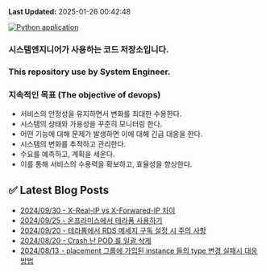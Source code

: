 **Last Updated:** 2025-01-26 00:42:48


[![Python application](https://github.com/madmax490500/madmax490500/actions/workflows/main.yml/badge.svg?branch=main)](https://github.com/madmax490500/madmax490500/actions/workflows/main.yml)
### 시스템엔지니어가 사용하는 코드 저장소입니다.
### This repository use by System Engineer.
### 지속적인 목표 (The objective of devops)
* 서비스의 안정성을 유지하면서 변화를 최대한 수용한다.
* 시스템의 상태와 가용성을 꾸준히 모니터링 한다.
* 어떤 기능에 대해 문제가 발생하면 이에 대해 긴급 대응을 한다.
* 시스템의 변화를 추적하고 관리한다.
* 수요를 예측하고, 계획을 세운다.
* 이를 통해 서비스의 수용력을 확보하고, 효율성을 향상한다.
## ✅ Latest Blog Posts
- [2024/09/30 - X-Real-IP vs X-Forwared-IP 차이](https://vitta.tistory.com/94)
- [2024/09/25 - 온프라미스에서 테라폼 사용하기](https://vitta.tistory.com/93)
- [2024/09/20 - 테라폼에서 RDS 메세지 구독 설정 시 주의 사항](https://vitta.tistory.com/92)
- [2024/08/20 - Crash 난 POD 를 일괄 삭제](https://vitta.tistory.com/91)
- [2024/08/13 - placement 그룹에 가입된 instance 들의 type 변경 실패시 대응 방법](https://vitta.tistory.com/90)
